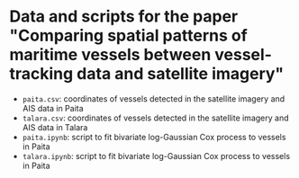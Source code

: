 # Data and scripts for the paper "Comparing spatial patterns of maritime vessels between vessel-tracking data and satellite imagery"

- `paita.csv`: coordinates of vessels detected in the satellite imagery and AIS data in Paita
- `talara.csv`: coordinates of vessels detected in the satellite imagery and AIS data in Talara
- `paita.ipynb`: script to fit bivariate log-Gaussian Cox process to vessels in Paita
- `talara.ipynb`: script to fit bivariate log-Gaussian Cox process to vessels in Paita
